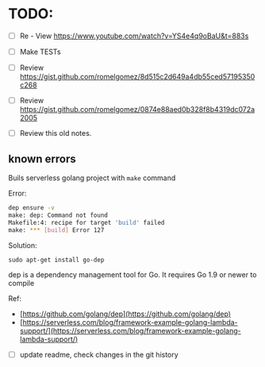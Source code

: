 # TODO:

- [ ] Re - View https://www.youtube.com/watch?v=YS4e4q9oBaU&t=883s

- [ ] Make TESTs

- [ ] Review  https://gist.github.com/romelgomez/8d515c2d649a4db55ced57195350c268

- [ ] Review https://gist.github.com/romelgomez/0874e88aed0b328f8b4319dc072a2005

- [ ] Review this old notes.

## known errors

Buils serverless golang project with `make` command

Error:

```bash
dep ensure -v
make: dep: Command not found
Makefile:4: recipe for target 'build' failed
make: *** [build] Error 127
```

Solution:

`sudo apt-get install go-dep`

dep is a dependency management tool for Go. It requires Go 1.9 or newer to compile

Ref:

- [https://github.com/golang/dep](https://github.com/golang/dep)
- [https://serverless.com/blog/framework-example-golang-lambda-support/](https://serverless.com/blog/framework-example-golang-lambda-support/)

- [ ] update readme, check changes in the git history
